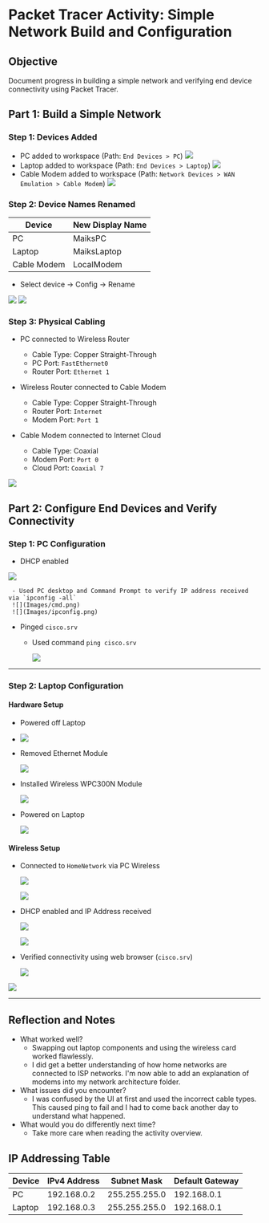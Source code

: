 # Packet Tracer Activity: Simple Network Build and Configuration

## Objective
Document progress in building a simple network and verifying end device connectivity using Packet Tracer.

## Part 1: Build a Simple Network

### Step 1: Devices Added
- PC added to workspace (Path: `End Devices > PC`)
![](Images/pc0.png)
- Laptop added to workspace (Path: `End Devices > Laptop`)
![](Images/laptop0.png)
- Cable Modem added to workspace (Path: `Network Devices > WAN Emulation > Cable Modem`)
![](Images/modem0.png)

### Step 2: Device Names Renamed
| Device      | New Display Name |
| ----------- | ---------------- |
| PC          | MaiksPC          |
| Laptop      | MaiksLaptop      |
| Cable Modem | LocalModem       |

- Select device -> Config -> Rename

![](Images/config.png)
![](Images/name0.png)
### Step 3: Physical Cabling
- PC connected to Wireless Router  
  - Cable Type: Copper Straight-Through  
  - PC Port: `FastEthernet0`  
  - Router Port: `Ethernet 1`

- Wireless Router connected to Cable Modem  
  - Cable Type: Copper Straight-Through  
  - Router Port: `Internet`  
  - Modem Port: `Port 1`

- Cable Modem connected to Internet Cloud  
  - Cable Type: Coaxial  
  - Modem Port: `Port 0`  
  - Cloud Port: `Coaxial 7`

![](Images/wired.png)

## Part 2: Configure End Devices and Verify Connectivity

### Step 1: PC Configuration

- DHCP enabled

![](Images/dhcp.png)


	 - Used PC desktop and Command Prompt to verify IP address received via `ipconfig -all`
	 ![](Images/cmd.png)
	 ![](Images/ipconfig.png)
- Pinged `cisco.srv`
	- Used command `ping cisco.srv`

		![](Images/ping.png)



---

### Step 2: Laptop Configuration

#### Hardware Setup
- Powered off Laptop

- ![](Images/pwr.png)


- Removed Ethernet Module

	![](Images/pwroff.png)


- Installed Wireless WPC300N Module

	![](Images/wpc.png)


- Powered on Laptop

	![](Images/pwron.png) 

#### Wireless Setup
-  Connected to `HomeNetwork` via PC Wireless

	![](Images/wirless.png)

	![](Images/hmnetwork.png)

-  DHCP enabled and IP Address received

	![](Images/lapdh.png)

	![](Images/lapip.png)

- Verified connectivity using web browser (`cisco.srv`)

	![](Images/web.png)


![](Images/final.png)



---

## Reflection and Notes
- What worked well?
	- Swapping out laptop components and using the wireless card worked flawlessly.
	- I did get a better understanding of how home networks are connected to ISP networks. I'm now able to add an explanation of modems into my network architecture folder.
- What issues did you encounter?
	- I was confused by the UI at first and used the incorrect cable types. This caused ping to fail and I had to come back another day to understand what happened.
- What would you do differently next time?
	- Take more care when reading the activity overview.


## IP Addressing Table

| Device | IPv4 Address | Subnet Mask   | Default Gateway |
| ------ | ------------ | ------------- | --------------- |
| PC     | 192.168.0.2  | 255.255.255.0 | 192.168.0.1     |
| Laptop | 192.168.0.3  | 255.255.255.0 | 192.168.0.1     |
